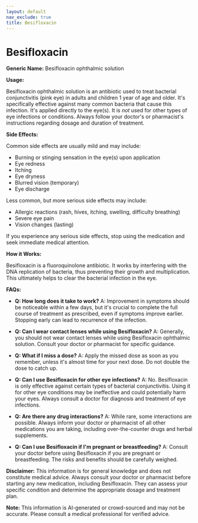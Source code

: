 ```yaml
---
layout: default
nav_exclude: true
title: Besifloxacin
---
```


# Besifloxacin

**Generic Name:** Besifloxacin ophthalmic solution

**Usage:**

Besifloxacin ophthalmic solution is an antibiotic used to treat bacterial conjunctivitis (pink eye) in adults and children 1 year of age and older.  It's specifically effective against many common bacteria that cause this infection.  It's applied directly to the eye(s).  It is *not* used for other types of eye infections or conditions.  Always follow your doctor's or pharmacist's instructions regarding dosage and duration of treatment.

**Side Effects:**

Common side effects are usually mild and may include:

* Burning or stinging sensation in the eye(s) upon application
* Eye redness
* Itching
* Eye dryness
* Blurred vision (temporary)
* Eye discharge

Less common, but more serious side effects may include:

* Allergic reactions (rash, hives, itching, swelling, difficulty breathing)
* Severe eye pain
* Vision changes (lasting)


If you experience any serious side effects, stop using the medication and seek immediate medical attention.

**How it Works:**

Besifloxacin is a fluoroquinolone antibiotic.  It works by interfering with the DNA replication of bacteria, thus preventing their growth and multiplication. This ultimately helps to clear the bacterial infection in the eye.

**FAQs:**

* **Q: How long does it take to work?** A:  Improvement in symptoms should be noticeable within a few days, but it's crucial to complete the full course of treatment as prescribed, even if symptoms improve earlier.  Stopping early can lead to recurrence of the infection.

* **Q: Can I wear contact lenses while using Besifloxacin?** A:  Generally, you should not wear contact lenses while using Besifloxacin ophthalmic solution.  Consult your doctor or pharmacist for specific guidance.

* **Q:  What if I miss a dose?** A: Apply the missed dose as soon as you remember, unless it's almost time for your next dose.  Do not double the dose to catch up.

* **Q: Can I use Besifloxacin for other eye infections?** A: No. Besifloxacin is only effective against certain types of bacterial conjunctivitis.  Using it for other eye conditions may be ineffective and could potentially harm your eyes.  Always consult a doctor for diagnosis and treatment of eye infections.

* **Q:  Are there any drug interactions?** A: While rare, some interactions are possible. Always inform your doctor or pharmacist of all other medications you are taking, including over-the-counter drugs and herbal supplements.

* **Q: Can I use Besifloxacin if I'm pregnant or breastfeeding?** A:  Consult your doctor before using Besifloxacin if you are pregnant or breastfeeding.  The risks and benefits should be carefully weighed.

**Disclaimer:** This information is for general knowledge and does not constitute medical advice.  Always consult your doctor or pharmacist before starting any new medication, including Besifloxacin.  They can assess your specific condition and determine the appropriate dosage and treatment plan.


**Note:** This information is AI-generated or crowd-sourced and may not be accurate. Please consult a medical professional for verified advice.